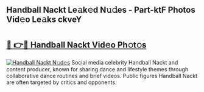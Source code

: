 ## Handball Nackt Le𝚊k𝚎d N𝚞𝚍es - Part-ktF Photos Vid𝚎o Le𝚊ks ckveY

# <h2><a href="http://fb54zz.evod.top/?m=Handball+Nackt">🔗 👉🔴 Handball Nackt Vid𝚎o Ph𝚘t𝚘s</a></h2>

[![Handball Nackt N𝚞d𝚎s](https://i.imgur.com/8V9OHl7.gif)](http://fb54zz.evod.top/?m=Handball+Nackt)
Social media celebrity Handball Nackt and content producer, known for sharing dance and lifestyle themes through collaborative dance routines and brief videos. Public figures Handball Nackt are often targeted by critics and opponents. 
